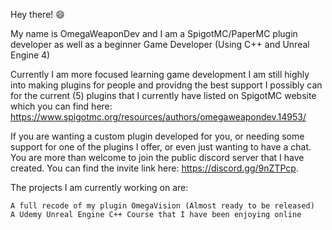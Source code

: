 Hey there! 😄

My name is OmegaWeaponDev and I am a SpigotMC/PaperMC plugin developer as well as a beginner Game Developer (Using C++ and Unreal Engine 4)

Currently I am more focused learning game development I am still highly into making plugins for people and providng the best support I possibly can for the current (5) plugins that I currently have listed on SpigotMC website which you can find here: https://www.spigotmc.org/resources/authors/omegaweapondev.14953/

If you are wanting a custom plugin developed for you, or needing some support for one of the plugins I offer, or even just wanting to have a chat. You are more than welcome to join the public discord server that I have created. You can find the invite link here: https://discord.gg/9nZTPcp.

The projects I am currently working on are:

    A full recode of my plugin OmegaVision (Almost ready to be released)
    A Udemy Unreal Engine C++ Course that I have been enjoying online
